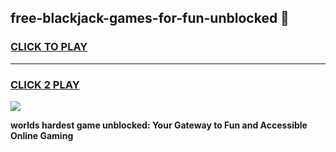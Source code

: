 
## free-blackjack-games-for-fun-unblocked 👋
<h3>
<a href="https://premium.freeplayer.one?title=free-blackjack-games-for-fun-unblocked&ref=14F">CLICK TO PLAY</a></h3>
<hr>

<h3>
<a href="https://premium.freeplayer.one?title=free-blackjack-games-for-fun-unblocked&ref=14F">CLICK 2 PLAY</a>
  
</h3>

<a href="https://premium.freeplayer.one?title=free-blackjack-games-for-fun-unblocked&ref=12F/"><img src="https://clearcache.store/games.png"></a>


**worlds hardest game unblocked: Your Gateway to Fun and Accessible Online Gaming**
